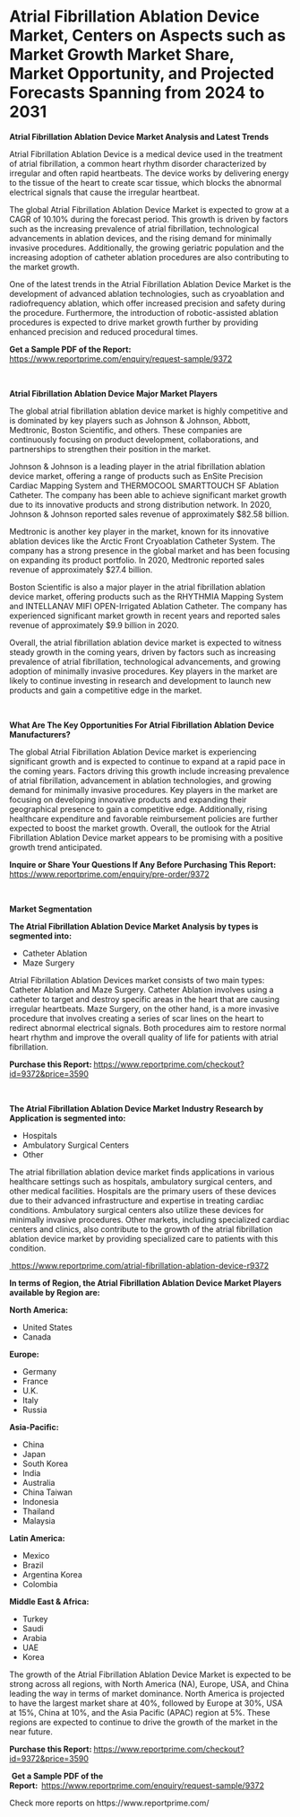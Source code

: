 <p><h1>Atrial Fibrillation Ablation Device Market, Centers on Aspects such as Market Growth Market Share, Market Opportunity, and Projected Forecasts Spanning from 2024 to 2031</h1></p><p><strong>Atrial Fibrillation Ablation Device Market Analysis and Latest Trends</strong></p>
<p><p>Atrial Fibrillation Ablation Device is a medical device used in the treatment of atrial fibrillation, a common heart rhythm disorder characterized by irregular and often rapid heartbeats. The device works by delivering energy to the tissue of the heart to create scar tissue, which blocks the abnormal electrical signals that cause the irregular heartbeat.</p><p>The global Atrial Fibrillation Ablation Device Market is expected to grow at a CAGR of 10.10% during the forecast period. This growth is driven by factors such as the increasing prevalence of atrial fibrillation, technological advancements in ablation devices, and the rising demand for minimally invasive procedures. Additionally, the growing geriatric population and the increasing adoption of catheter ablation procedures are also contributing to the market growth.</p><p>One of the latest trends in the Atrial Fibrillation Ablation Device Market is the development of advanced ablation technologies, such as cryoablation and radiofrequency ablation, which offer increased precision and safety during the procedure. Furthermore, the introduction of robotic-assisted ablation procedures is expected to drive market growth further by providing enhanced precision and reduced procedural times.</p></p>
<p><strong>Get a Sample PDF of the Report:&nbsp;</strong> <a href="https://www.reportprime.com/enquiry/request-sample/9372">https://www.reportprime.com/enquiry/request-sample/9372</a></p>
<p>&nbsp;</p>
<p><strong>Atrial Fibrillation Ablation Device Major Market Players</strong></p>
<p><p>The global atrial fibrillation ablation device market is highly competitive and is dominated by key players such as Johnson & Johnson, Abbott, Medtronic, Boston Scientific, and others. These companies are continuously focusing on product development, collaborations, and partnerships to strengthen their position in the market.</p><p>Johnson & Johnson is a leading player in the atrial fibrillation ablation device market, offering a range of products such as EnSite Precision Cardiac Mapping System and THERMOCOOL SMARTTOUCH SF Ablation Catheter. The company has been able to achieve significant market growth due to its innovative products and strong distribution network. In 2020, Johnson & Johnson reported sales revenue of approximately $82.58 billion.</p><p>Medtronic is another key player in the market, known for its innovative ablation devices like the Arctic Front Cryoablation Catheter System. The company has a strong presence in the global market and has been focusing on expanding its product portfolio. In 2020, Medtronic reported sales revenue of approximately $27.4 billion.</p><p>Boston Scientific is also a major player in the atrial fibrillation ablation device market, offering products such as the RHYTHMIA Mapping System and INTELLANAV MIFI OPEN-Irrigated Ablation Catheter. The company has experienced significant market growth in recent years and reported sales revenue of approximately $9.9 billion in 2020.</p><p>Overall, the atrial fibrillation ablation device market is expected to witness steady growth in the coming years, driven by factors such as increasing prevalence of atrial fibrillation, technological advancements, and growing adoption of minimally invasive procedures. Key players in the market are likely to continue investing in research and development to launch new products and gain a competitive edge in the market.</p></p>
<p>&nbsp;</p>
<p><strong>What Are The Key Opportunities For Atrial Fibrillation Ablation Device Manufacturers?</strong></p>
<p><p>The global Atrial Fibrillation Ablation Device market is experiencing significant growth and is expected to continue to expand at a rapid pace in the coming years. Factors driving this growth include increasing prevalence of atrial fibrillation, advancement in ablation technologies, and growing demand for minimally invasive procedures. Key players in the market are focusing on developing innovative products and expanding their geographical presence to gain a competitive edge. Additionally, rising healthcare expenditure and favorable reimbursement policies are further expected to boost the market growth. Overall, the outlook for the Atrial Fibrillation Ablation Device market appears to be promising with a positive growth trend anticipated.</p></p>
<p><strong>Inquire or Share Your Questions If Any Before Purchasing This Report:</strong> <a href="https://www.reportprime.com/enquiry/pre-order/9372">https://www.reportprime.com/enquiry/pre-order/9372</a></p>
<p>&nbsp;</p>
<p><strong>Market Segmentation</strong></p>
<p><strong>The Atrial Fibrillation Ablation Device Market Analysis by types is segmented into:</strong></p>
<p><ul><li>Catheter Ablation</li><li>Maze Surgery</li></ul></p>
<p><p>Atrial Fibrillation Ablation Devices market consists of two main types: Catheter Ablation and Maze Surgery. Catheter Ablation involves using a catheter to target and destroy specific areas in the heart that are causing irregular heartbeats. Maze Surgery, on the other hand, is a more invasive procedure that involves creating a series of scar lines on the heart to redirect abnormal electrical signals. Both procedures aim to restore normal heart rhythm and improve the overall quality of life for patients with atrial fibrillation.</p></p>
<p><strong>Purchase this Report:&nbsp;</strong><a href="https://www.reportprime.com/checkout?id=9372&price=3590">https://www.reportprime.com/checkout?id=9372&price=3590</a></p>
<p>&nbsp;</p>
<p><strong>The Atrial Fibrillation Ablation Device Market Industry Research by Application is segmented into:</strong></p>
<p><ul><li>Hospitals</li><li>Ambulatory Surgical Centers</li><li>Other</li></ul></p>
<p><p>The atrial fibrillation ablation device market finds applications in various healthcare settings such as hospitals, ambulatory surgical centers, and other medical facilities. Hospitals are the primary users of these devices due to their advanced infrastructure and expertise in treating cardiac conditions. Ambulatory surgical centers also utilize these devices for minimally invasive procedures. Other markets, including specialized cardiac centers and clinics, also contribute to the growth of the atrial fibrillation ablation device market by providing specialized care to patients with this condition.</p></p>
<p><a href="https://www.reportprime.com/atrial-fibrillation-ablation-device-r9372">&nbsp;https://www.reportprime.com/atrial-fibrillation-ablation-device-r9372</a></p>
<p><strong>In terms of Region, the Atrial Fibrillation Ablation Device Market Players available by Region are:</strong></p>
<p>
    <p> <strong> North America: </strong>
        <ul>
            <li>United States</li>
            <li>Canada</li>
        </ul>
        </p> 
    <p> <strong> Europe: </strong>
        <ul>
            <li>Germany</li>
            <li>France</li>
            <li>U.K.</li>
            <li>Italy</li>
            <li>Russia</li>
        </ul>
        </p> 
    <p> <strong> Asia-Pacific: </strong>
        <ul>
            <li>China</li>
            <li>Japan</li>
            <li>South Korea</li>
            <li>India</li>
            <li>Australia</li>
            <li>China Taiwan</li>
            <li>Indonesia</li>
            <li>Thailand</li>
            <li>Malaysia</li>
        </ul>
        </p> 
    <p> <strong> Latin America: </strong>
        <ul>
            <li>Mexico</li>
            <li>Brazil</li>
            <li>Argentina Korea</li>
            <li>Colombia</li>
        </ul>
        </p> 
    <p> <strong> Middle East & Africa: </strong>
        <ul>
            <li>Turkey</li>
            <li>Saudi</li>
            <li>Arabia</li>
            <li>UAE</li>
            <li>Korea</li>
        </ul>
    </p>
    </p>
<p><p>The growth of the Atrial Fibrillation Ablation Device Market is expected to be strong across all regions, with North America (NA), Europe, USA, and China leading the way in terms of market dominance. North America is projected to have the largest market share at 40%, followed by Europe at 30%, USA at 15%, China at 10%, and the Asia Pacific (APAC) region at 5%. These regions are expected to continue to drive the growth of the market in the near future.</p></p>
<p><strong>Purchase this Report: </strong><a href="https://www.reportprime.com/checkout?id=9372&price=3590">https://www.reportprime.com/checkout?id=9372&price=3590</a></p>
<p>&nbsp;<strong>Get a Sample PDF of the Report:&nbsp;&nbsp;</strong><a href="https://www.reportprime.com/enquiry/request-sample/9372">https://www.reportprime.com/enquiry/request-sample/9372</a></p>
<p><strong></strong></p>
<p>Check more reports on https://www.reportprime.com/</p>